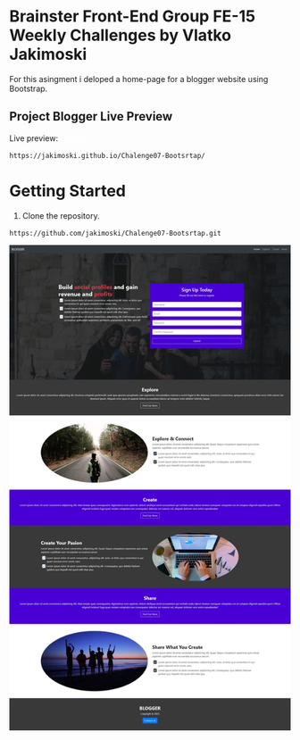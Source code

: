 # Brainster Front-End Group FE-15 Weekly Challenges by Vlatko Jakimoski

For this asingment i deloped a home-page for a blogger website using Bootstrap.

## Project Blogger Live Preview

Live preview: <a href="https://jakimoski.github.io/Blogger_Home_Page/" style="color:white"  target="_blank">Blogger</a>

```
https://jakimoski.github.io/Chalenge07-Bootsrtap/

```

# Getting Started

1. Clone the repository.

```
https://github.com/jakimoski/Chalenge07-Bootsrtap.git

```

![Blogger project screencapture](./screencapture-blogger.jpeg)
